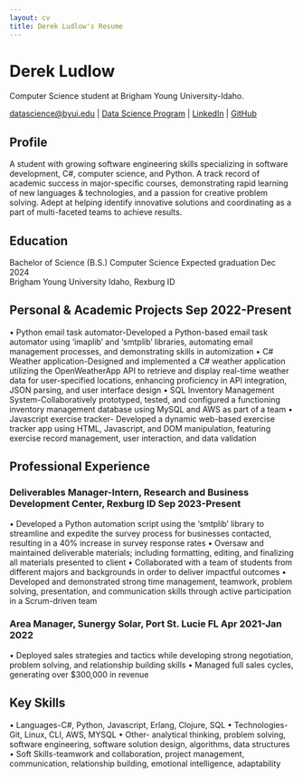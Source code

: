 ```yaml
---
layout: cv
title: Derek Ludlow's Resume
---
```

# Derek Ludlow
Computer Science student at Brigham Young University-Idaho.

<div id="webaddress">
<a href="datascience@byui.edu">datascience@byui.edu</a>
| <a href="https://byuidatascience.github.io/development.html">Data Science Program</a>
| <a href="https://www.linkedin.com/groups/13537407/">LinkedIn</a>
| <a href="https://github.com/byuids-resumes">GitHub</a>
</div>

<!-- https://www.monique.tech/the-art-of-markdown -->

## Profile
A student with growing software engineering skills specializing in software development, C#, computer science, and Python. A track record of academic success in major-specific courses, demonstrating rapid learning of new languages & technologies, and a passion for creative problem solving. Adept at helping identify innovative solutions and coordinating as a part of multi-faceted teams to achieve results.

## Education
Bachelor of Science (B.S.) Computer Science 			                       Expected graduation Dec 2024       
Brigham Young University Idaho, Rexburg ID 

## Personal & Academic Projects                                                                      Sep 2022-Present
•	Python email task automator-Developed a Python-based email task automator using ‘imaplib’ and ‘smtplib’ libraries, automating email management processes, and demonstrating skills in automization
•	C# Weather application-Designed and implemented a C# weather application utilizing the OpenWeatherApp API to retrieve and display real-time weather data for user-specified locations, enhancing proficiency in API integration, JSON parsing, and user interface design
•	SQL Inventory Management System-Collaboratively prototyped, tested, and configured a functioning inventory management database using MySQL and AWS as part of a team
•	Javascript exercise tracker- Developed a dynamic web-based exercise tracker app using HTML, Javascript, and DOM manipulation, featuring exercise record management, user interaction, and data validation

## Professional Experience
### Deliverables Manager-Intern, Research and Business Development Center, Rexburg ID            Sep 2023-Present
•	Developed a Python automation script using the ‘smtplib’ library to streamline and expedite the survey process for businesses contacted, resulting in a 40% increase in survey response rates
•	Oversaw and maintained deliverable materials; including formatting, editing, and finalizing all materials presented to client
•	Collaborated with a team of students from different majors and backgrounds in order to deliver impactful outcomes 
•	Developed and demonstrated strong time management, teamwork, problem solving, presentation, and communication skills through active participation in a Scrum-driven team

### Area Manager, Sunergy Solar, Port St. Lucie FL    					                  Apr 2021-Jan 2022
•	Deployed sales strategies and tactics while developing strong negotiation, problem solving, and relationship building skills
•	Managed full sales cycles, generating over $300,000 in revenue

## Key Skills 
•	Languages-C#, Python, Javascript, Erlang, Clojure, SQL
•	Technologies-Git, Linux, CLI, AWS, MYSQL
•	Other- analytical thinking, problem solving, software engineering, software solution design, algorithms, data structures
•	Soft Skills-teamwork and collaboration, project management, communication, relationship building, emotional intelligence, adaptability 

<!-- ### Footer

Last updated: May 2013 -->


